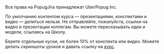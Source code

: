 Все права на PopugJira принадлежат UberPopug Inc.

По умолчанию контентом курса — презентациями, конспектами и видео — делиться нельзя. Не отправляйте, пожалуйста, ссылки на видео и презентации коллегам. Вы можете пересказывать идеи и модели, ссылаясь на Школу.

Берите отдельные куски, не более 10% от конспекта или видео. Можете делать скриншоты уроков и давать ссылку на [курс](https://education.borshev.com/architecture). 